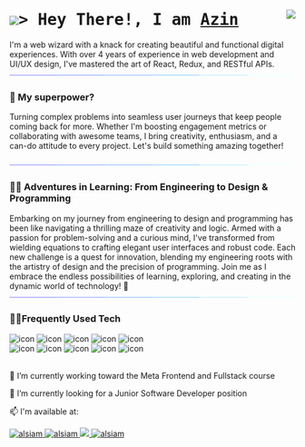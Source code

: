 <!--
**azinmbd/azinmbd** is a ✨ _special_ ✨ repository because its `README.md` (this file) appears on your GitHub profile.

Here are some ideas to get you started:

- 🔭 I’m currently working on ...
- 🌱 I’m currently learning ...
- 👯 I’m looking to collaborate on ...
- 🤔 I’m looking for help with ...
- 💬 Ask me about ...
- 📫 How to reach me: ...
- 😄 Pronouns: ...
- ⚡ Fun fact: ...
-->


<h1 align="left">
        <samp>
    <img src="https://raw.githubusercontent.com/MartinHeinz/MartinHeinz/master/wave.gif" width="20px">&gt; Hey There!, I am
    <b><a target="_blank" href="https://azinmobed.com">Azin</a></b>
  </samp>
  <img align="right" src="https://komarev.com/ghpvc/?username=azinmbd&label=Visitors&color=8A2BE2&style=for-the-badge" />
</h1>


I'm a web wizard with a knack for creating beautiful and functional digital experiences. With over 4 years of experience in web development and UI/UX design, I've mastered the art of React, Redux, and RESTful APIs. 
<img src="/images/line.gif" >
<h3 align="left">
  👯 My superpower? 
</h3>

Turning complex problems into seamless user journeys that keep people coming back for more. Whether I'm boosting engagement metrics or collaborating with awesome teams, I bring creativity, enthusiasm, and a can-do attitude to every project. Let's build something amazing together!

<img src="/images/line.gif" >

<h3 align="left">
👩‍🎓 Adventures in Learning: From Engineering to Design & Programming
  </h3>
Embarking on my journey from engineering to design and programming has been like navigating a thrilling maze of creativity and logic. Armed with a passion for problem-solving and a curious mind, I've transformed from wielding equations to crafting elegant user interfaces and robust code. Each new challenge is a quest for innovation, blending my engineering roots with the artistry of design and the precision of programming. Join me as I embrace the endless possibilities of learning, exploring, and creating in the dynamic world of technology! 🌟

<img src="/images/line.gif" >

<h3 align="left">
🧑‍💻Frequently Used Tech
  </h3>
  <div align="left">
    <img src="https://techstack-generator.vercel.app/js-icon.svg" alt="icon"width="50" height="50" />
    <img src="https://techstack-generator.vercel.app/react-icon.svg" alt="icon" width="50" height="50" />
    <img src="https://techstack-generator.vercel.app/redux-icon.svg" alt="icon" width="50" height="50" />
    <img src="https://techstack-generator.vercel.app/restapi-icon.svg" alt="icon" width="50" height="50" />
    <img src="https://techstack-generator.vercel.app/sass-icon.svg" alt="icon" width="50" height="50" />
  </div>

<div align="left">
  <img src="https://techstack-generator.vercel.app/java-icon.svg" alt="icon" width="50" height="50" />
  <img src="https://techstack-generator.vercel.app/python-icon.svg" alt="icon" width="50" height="50" />
  <img src="https://techstack-generator.vercel.app/github-icon.svg" alt="icon" width="50" height="50" />
 <img src="https://techstack-generator.vercel.app/mysql-icon.svg" alt="icon" width="50" height="50" />
      <img src="https://techstack-generator.vercel.app/prettier-icon.svg" alt="icon" width="50" height="50" />
 
</div>

<br>


🌱 I’m currently working toward the Meta Frontend and Fullstack course

🔭 I’m currently looking for a Junior Software Developer position

📫 I'm available at:
<p align="left">
 <a href="https://azinmobed.com" target="blank">
  <img src="https://img.shields.io/badge/Website-DC143C?style=for-the-badge&logo=medium&logoColor=white" alt="alsiam" />
 </a>
 <a href=" https://www.linkedin.com/in/azin-mobedmehdiabadi/" target="_blank">
  <img src="https://img.shields.io/badge/LinkedIn-0077B5?style=for-the-badge&logo=linkedin&logoColor=white" alt="alsiam"/>
 </a>
<a href="mailto:azin.moubed@gmail.com" target="_blank">
  <img src="https://img.shields.io/badge/Gmail-D14836?style=for-the-badge&logo=gmail&logoColor=white" />
</a>
 <a href="https://dribbble.com/azin-mobedmehdiabadi" target="_blank">
  <img src="https://img.shields.io/badge/Dribble-EA4C89?style=for-the-badge&logo=dribbble&logoColor=white" alt="alsiam" />
 </a> 

</p>
<br />






